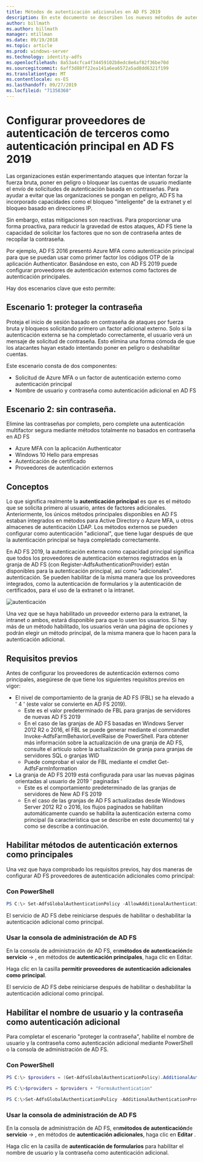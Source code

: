 ```yaml
---
title: Métodos de autenticación adicionales en AD FS 2019
description: En este documento se describen los nuevos métodos de autenticación en AD FS 2019.
author: billmath
ms.author: billmath
manager: mtillman
ms.date: 09/19/2018
ms.topic: article
ms.prod: windows-server
ms.technology: identity-adfs
ms.openlocfilehash: 8a53a4cfca4f34459102b8edc8e6af82f36be70d
ms.sourcegitcommit: 6aff3d88ff22ea141a6ea6572a5ad8dd6321f199
ms.translationtype: MT
ms.contentlocale: es-ES
ms.lasthandoff: 09/27/2019
ms.locfileid: "71358368"
---
```

# <a name="configure-3rd-party-authentication-providers-as-primary-authentication-in-ad-fs-2019"></a>Configurar proveedores de autenticación de terceros como autenticación principal en AD FS 2019


Las organizaciones están experimentando ataques que intentan forzar la fuerza bruta, poner en peligro o bloquear las cuentas de usuario mediante el envío de solicitudes de autenticación basada en contraseñas.  Para ayudar a evitar que las organizaciones se pongan en peligro, AD FS ha incorporado capacidades como el bloqueo "inteligente" de la extranet y el bloqueo basado en direcciones IP.  

Sin embargo, estas mitigaciones son reactivas.  Para proporcionar una forma proactiva, para reducir la gravedad de estos ataques, AD FS tiene la capacidad de solicitar los factores que no son de contraseña antes de recopilar la contraseña.  

Por ejemplo, AD FS 2016 presentó Azure MFA como autenticación principal para que se puedan usar como primer factor los códigos OTP de la aplicación Authenticator.
Basándose en esto, con AD FS 2019 puede configurar proveedores de autenticación externos como factores de autenticación principales.

Hay dos escenarios clave que esto permite:

## <a name="scenario-1-protect-the-password"></a>Escenario 1: proteger la contraseña
Proteja el inicio de sesión basado en contraseña de ataques por fuerza bruta y bloqueos solicitando primero un factor adicional externo.  Solo si la autenticación externa se ha completado correctamente, el usuario verá un mensaje de solicitud de contraseña.  Esto elimina una forma cómoda de que los atacantes hayan estado intentando poner en peligro o deshabilitar cuentas.

Este escenario consta de dos componentes:
- Solicitud de Azure MFA o un factor de autenticación externo como autenticación principal
- Nombre de usuario y contraseña como autenticación adicional en AD FS

## <a name="scenario-2-password-free"></a>Escenario 2: sin contraseña.
Elimine las contraseñas por completo, pero complete una autenticación multifactor segura mediante métodos totalmente no basados en contraseña en AD FS
- Azure MFA con la aplicación Authenticator
- Windows 10 Hello para empresas
- Autenticación de certificado
- Proveedores de autenticación externos

## <a name="concepts"></a>Conceptos
Lo que significa realmente la **autenticación principal** es que es el método que se solicita primero al usuario, antes de factores adicionales.  Anteriormente, los únicos métodos principales disponibles en AD FS estaban integrados en métodos para Active Directory o Azure MFA, u otros almacenes de autenticación LDAP.  Los métodos externos se pueden configurar como autenticación "adicional", que tiene lugar después de que la autenticación principal se haya completado correctamente.

En AD FS 2019, la autenticación externa como capacidad principal significa que todos los proveedores de autenticación externos registrados en la granja de AD FS (con Register-AdfsAuthenticationProvider) están disponibles para la autenticación principal, así como "adicionales". autenticación. Se pueden habilitar de la misma manera que los proveedores integrados, como la autenticación de formularios y la autenticación de certificados, para el uso de la extranet o la intranet.

![autenticación](media/Additional-Authentication-Methods-AD-FS/auth1.png)

Una vez que se haya habilitado un proveedor externo para la extranet, la intranet o ambos, estará disponible para que lo usen los usuarios.  Si hay más de un método habilitado, los usuarios verán una página de opciones y podrán elegir un método principal, de la misma manera que lo hacen para la autenticación adicional.

## <a name="pre-requisites"></a>Requisitos previos
Antes de configurar los proveedores de autenticación externos como principales, asegúrese de que tiene los siguientes requisitos previos en vigor:
- El nivel de comportamiento de la granja de AD FS (FBL) se ha elevado a ' 4 ' (este valor se convierte en AD FS 2019).
    - Este es el valor predeterminado de FBL para granjas de servidores de nuevas AD FS 2019
    - En el caso de las granjas de AD FS basadas en Windows Server 2012 R2 o 2016, el FBL se puede generar mediante el commandlet Invoke-AdfsFarmBehaviorLevelRaise de PowerShell.  Para obtener más información sobre la actualización de una granja de AD FS, consulte el artículo sobre la actualización de granja para granjas de servidores SQL o granjas WID 
    - Puede comprobar el valor de FBL mediante el cmdlet Get-AdfsFarmInformation
- La granja de AD FS 2019 está configurada para usar las nuevas páginas orientadas al usuario de 2019 ' paginadas '
    - Este es el comportamiento predeterminado de las granjas de servidores de New AD FS 2019
    - En el caso de las granjas de AD FS actualizadas desde Windows Server 2012 R2 o 2016, los flujos paginados se habilitan automáticamente cuando se habilita la autenticación externa como principal (la característica que se describe en este documento) tal y como se describe a continuación.

## <a name="enable-external-authentication-methods-as-primary"></a>Habilitar métodos de autenticación externos como principales
Una vez que haya comprobado los requisitos previos, hay dos maneras de configurar AD FS proveedores de autenticación adicionales como principal:

### <a name="using-powershell"></a>Con PowerShell


```powershell
PS C:\> Set-AdfsGlobalAuthenticationPolicy -AllowAdditionalAuthenticationAsPrimary $true
``` 


El servicio de AD FS debe reiniciarse después de habilitar o deshabilitar la autenticación adicional como principal.

### <a name="using-the-ad-fs-management-console"></a>Usar la consola de administración de AD FS
En la consola de administración de AD FS, en**métodos de autenticación**de **servicio** -> , en métodos de **autenticación principales**, haga clic en Editar.

Haga clic en la casilla **permitir proveedores de autenticación adicionales como principal**.

El servicio de AD FS debe reiniciarse después de habilitar o deshabilitar la autenticación adicional como principal.

## <a name="enable-username-and-password-as-additional-authentication"></a>Habilitar el nombre de usuario y la contraseña como autenticación adicional
Para completar el escenario "proteger la contraseña", habilite el nombre de usuario y la contraseña como autenticación adicional mediante PowerShell o la consola de administración de AD FS.
### <a name="using-powershell"></a>Con PowerShell



```powershell
PS C:\> $providers = (Get-AdfsGlobalAuthenticationPolicy).AdditionalAuthenticationProvider

PS C:\>$providers = $providers + "FormsAuthentication"

PS C:\>Set-AdfsGlobalAuthenticationPolicy -AdditionalAuthenticationProvider $providers
``` 

### <a name="using-the-ad-fs-management-console"></a>Usar la consola de administración de AD FS
En la consola de administración de AD FS, en**métodos de autenticación**de **servicio** -> , en métodos de **autenticación adicionales**, haga clic en **Editar** .

Haga clic en la casilla de **autenticación de formularios** para habilitar el nombre de usuario y la contraseña como autenticación adicional.
